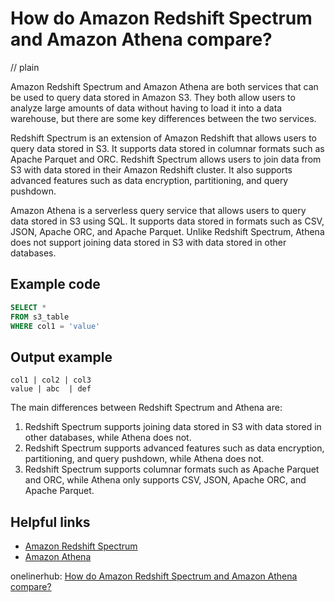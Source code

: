 # How do Amazon Redshift Spectrum and Amazon Athena compare?
// plain

Amazon Redshift Spectrum and Amazon Athena are both services that can be used to query data stored in Amazon S3. They both allow users to analyze large amounts of data without having to load it into a data warehouse, but there are some key differences between the two services.

Redshift Spectrum is an extension of Amazon Redshift that allows users to query data stored in S3. It supports data stored in columnar formats such as Apache Parquet and ORC. Redshift Spectrum allows users to join data from S3 with data stored in their Amazon Redshift cluster. It also supports advanced features such as data encryption, partitioning, and query pushdown.

Amazon Athena is a serverless query service that allows users to query data stored in S3 using SQL. It supports data stored in formats such as CSV, JSON, Apache ORC, and Apache Parquet. Unlike Redshift Spectrum, Athena does not support joining data stored in S3 with data stored in other databases.

## Example code


```sql
SELECT *
FROM s3_table
WHERE col1 = 'value'
```

## Output example


```
col1 | col2 | col3
value | abc  | def
```

The main differences between Redshift Spectrum and Athena are:

1. Redshift Spectrum supports joining data stored in S3 with data stored in other databases, while Athena does not.
2. Redshift Spectrum supports advanced features such as data encryption, partitioning, and query pushdown, while Athena does not.
3. Redshift Spectrum supports columnar formats such as Apache Parquet and ORC, while Athena only supports CSV, JSON, Apache ORC, and Apache Parquet.

## Helpful links

- [Amazon Redshift Spectrum](https://aws.amazon.com/redshift/spectrum/)
- [Amazon Athena](https://aws.amazon.com/athena/)

onelinerhub: [How do Amazon Redshift Spectrum and Amazon Athena compare?](https://onelinerhub.com/amazon-redshift/how-do-amazon-redshift-spectrum-and-amazon-athena-compare)